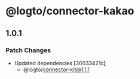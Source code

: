 # @logto/connector-kakao

## 1.0.1

### Patch Changes

- Updated dependencies [30033421c]
  - @logto/connector-kit@1.1.1
